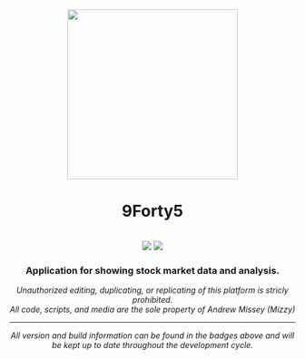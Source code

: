 <div align="center">
<img src="https://i.ibb.co/TRV7JqQ/Plain-Logo-Black.png" width="300px" />

<h1>9Forty5</h1>
<br />
<a href="../commits/master"><img src="https://img.shields.io/badge/Build-Passed-success?style=for-the-badge"></a>
<a href="/CHANGELOG.md"><img src="https://img.shields.io/badge/Version-1.0.0-red?style=for-the-badge"></a>
<h3>Application for showing stock market data and analysis.</h3>
<p><i>Unauthorized editing, duplicating, or replicating of this platform is stricly prohibited.<br />All code, scripts, and media are the sole property of Andrew Missey (Mizzy)<i></p>
<hr />
<p>All version and build information can be found in the badges above and will be kept up to date throughout the development cycle.</p>
</div>
